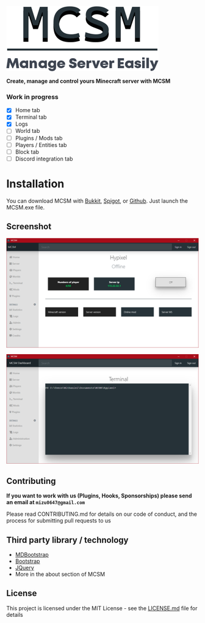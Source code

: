 ![MCSM](https://github.com/Mizu-cmd/MCSM/blob/main/images/logo_1.png?raw=true)

**Create, manage and control yours Minecraft server with MCSM**
### Work in progress

- [X] Home tab
- [X] Terminal tab
- [X] Logs
- [ ] World tab
- [ ] Plugins / Mods tab
- [ ] Players / Entities tab
- [ ] Block tab
- [ ] Discord integration tab

# Installation

You can download MCSM with [Bukkit](https://dev.bukkit.org), [Spigot](https://www.spigotmc.org), or [Github](https://github.com/Mizu-cmd/MCSM).
Just launch the MCSM.exe file.

## Screenshot

![MCSM](https://github.com/Mizu-cmd/MCSM/blob/main/images/Screenshot%201.PNG?raw=true)

![MCSM](https://github.com/Mizu-cmd/MCSM/blob/main/images/Screenshot%202.PNG?raw=true)

## Contributing

**If you want to work with us (Plugins, Hooks, Sponsorships) please send an email at `mizu0647@gmail.com`**

Please read CONTRIBUTING.md for details on our code of conduct, and the process for submitting pull requests to us

## Third party library / technology

- [MDBootstrap](https://mdbootstrap.com)
- [Bootstrap](https://getbootstrap.com)
- [JQuery](https://jquery.com)
- More in the about section of MCSM

## License

This project is licensed under the MIT License - see the [LICENSE.md](https://github.com/Mizu-cmd/MCSM/blob/main/LICENSE) file for details
